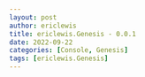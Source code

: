 ```yaml
---
layout: post
author: ericlewis
title: ericlewis.Genesis - 0.0.1
date: 2022-09-22
categories: [Console, Genesis]
tags: [ericlewis.Genesis]
---
```



